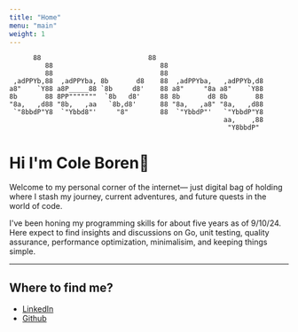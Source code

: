 ```yaml
---
title: "Home"
menu: "main"
weight: 1
---
```


```ascii
      88                           88                          
         88                           88                          
         88                           88                          
 ,adPPYb,88  ,adPPYba, 8b       d8    88  ,adPPYba,   ,adPPYb,d8  
a8"    `Y88 a8P_____88 `8b     d8'    88 a8"     "8a a8"    `Y88  
8b       88 8PP"""""""  `8b   d8'     88 8b       d8 8b       88  
"8a,   ,d88 "8b,   ,aa   `8b,d8'      88 "8a,   ,a8" "8a,   ,d88  
 `"8bbdP"Y8  `"Ybbd8"'     "8"        88  `"YbbdP"'   `"YbbdP"Y8  
                                                      aa,    ,88  
                                                       "Y8bbdP" 
```

#  Hi I'm Cole Boren👋
Welcome to my personal corner of the internet— just digital bag of holding where I stash my journey, current adventures, and future quests in the world of code.

I've been honing my programming skills for about five years as of 9/10/24.
Here expect to find insights and discussions on Go, unit testing, quality assurance, performance optimization, minimalisim, and keeping things simple.

---

## Where to find me?

- [LinkedIn](https://www.linkedin.com/in/cole-boren-4b0b3a50/)
- [Github](https://github.com/williycole)
